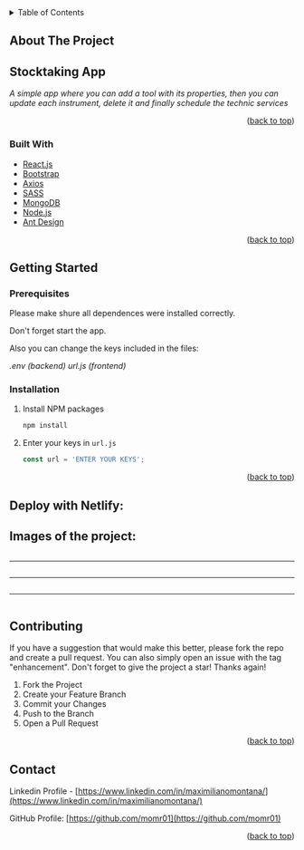 <div id="top"></div>

<!-- TABLE OF CONTENTS -->
<details>
  <summary>Table of Contents</summary>
  <ol>
    <li>
      <a href="#about-the-project">About The Project</a>
      <ul>
        <li><a href="#built-with">Built With</a></li>
      </ul>
    </li>
    <li>
      <a href="#getting-started">Getting Started</a>
      <ul>
        <li><a href="#prerequisites">Prerequisites</a></li>
        <li><a href="#installation">Installation</a></li>
      </ul>
    </li>
    <li><a href="#contributing">Contributing</a></li>
    <li><a href="#contact">Contact</a></li>
  </ol>
</details>



<!-- ABOUT THE PROJECT -->
## About The Project
## Stocktaking App

_A simple app where you can add a tool with its properties, then you can update each instrument, delete it and finally schedule the technic services_

<p align="right">(<a href="#top">back to top</a>)</p>

### Built With

* [React.js](https://reactjs.org/)
* [Bootstrap](https://getbootstrap.com)
* [Axios](https://axios-http.com/)
* [SASS](https://sass-lang.com)
* [MongoDB](https://www.mongodb.com)
* [Node.js](https://nodejs.org/en/)
* [Ant Design](https://ant.design/)

<p align="right">(<a href="#top">back to top</a>)</p>

<!-- GETTING STARTED -->
## Getting Started

### Prerequisites

Please make shure all dependences were installed correctly.

Don't forget start the app.

Also you can change the keys included in the files:

_.env (backend)_
_url.js (frontend)_

### Installation

1. Install NPM packages
   ```sh
   npm install
   ```
2. Enter your keys in `url.js`
   ```js
   const url = 'ENTER YOUR KEYS';
   ```

<p align="right">(<a href="#top">back to top</a>)</p>

<!-- DEPLOY -->
## Deploy with Netlify: []()

<!-- IMAGES -->
## Images of the project:

![]()
* * *
![]()
* * *
![]()
* * *
![]()

<!-- CONTRIBUTING -->
## Contributing

If you have a suggestion that would make this better, please fork the repo and create a pull request. You can also simply open an issue with the tag "enhancement".
Don't forget to give the project a star! Thanks again!

1. Fork the Project
2. Create your Feature Branch
3. Commit your Changes 
4. Push to the Branch 
5. Open a Pull Request

<p align="right">(<a href="#top">back to top</a>)</p>

<!-- CONTACT -->
## Contact

Linkedin Profile - [https://www.linkedin.com/in/maximilianomontana/](https://www.linkedin.com/in/maximilianomontana/)

GitHub Profile: [https://github.com/momr01](https://github.com/momr01)

<p align="right">(<a href="#top">back to top</a>)</p>